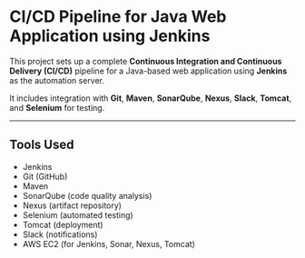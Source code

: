 #  CI/CD Pipeline for Java Web Application using Jenkins

This project sets up a complete **Continuous Integration and Continuous Delivery (CI/CD)** pipeline for a Java-based web application using **Jenkins** as the automation server.

It includes integration with **Git**, **Maven**, **SonarQube**, **Nexus**, **Slack**, **Tomcat**, and **Selenium** for testing.

---

## Tools Used

- Jenkins
- Git (GitHub)
- Maven
- SonarQube (code quality analysis)
- Nexus (artifact repository)
- Selenium (automated testing)
- Tomcat (deployment)
- Slack (notifications)
- AWS EC2 (for Jenkins, Sonar, Nexus, Tomcat)


